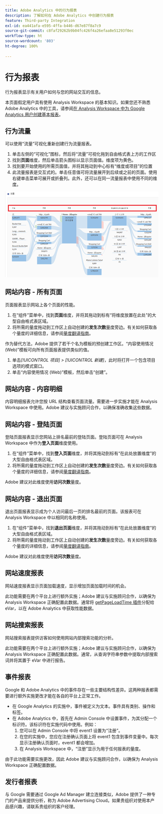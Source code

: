 ```yaml
---
title: Adobe Analytics 中的行为报表
description: 了解如何在 Adobe Analytics 中创建行为报表
feature: Third-party Integration
exl-id: ea441afa-e595-4ffa-b446-d67e87f8a7c9
source-git-commit: c8faf29262b9b04fc426f4a26efaa8e51293f0ec
workflow-type: ht
source-wordcount: '803'
ht-degree: 100%

---
```


# 行为报表

行为报表显示有关用户如何与您的网站交互的信息。

本页面假定用户具有使用 Analysis Workspace 的基本知识。如果您还不熟悉 Adobe Analytics 中的工具，请参阅[在 Analysis Workspace 中为 Google Analytics 用户创建基本报表](create-report.md)。

## 行为流量

可以使用“流量”可视化重新创建行为流量报表。

1. 单击左侧的“可视化”图标，然后将“流量”可视化拖到自由格式表上方的工作区
2. 找到&#x200B;**页面**&#x200B;维度，然后单击箭头图标以显示页面值。维度项为黄色。
3. 找到要开始使用的所需页面值，并将其拖动到中心标有“维度或项目”的位置
4. 此流量报表是交互式的。单击任意值可将流量展开到后续或之前的页面。使用右键单击菜单可展开或折叠列。此外，还可以在同一流量报表中使用不同的维度。

![流量报表](/help/technotes/ga-to-aa/assets/flow.png)

## 网站内容 - 所有页面

页面报表显示网站上各个页面的性能。

1. 在“组件”菜单中，找到&#x200B;**页面**&#x200B;维度，并将其拖动到标有“将维度放置在此处”的大型自由格式表区域。
2. 将所需的量度拖动到工作区上自动创建的&#x200B;**发生次数**&#x200B;量度旁边。有关如何获取各个量度的详细信息，请参阅[量度翻译指南](common-metrics.md)。

作为替代方法，Adobe 提供了若干个名为模板的预创建工作区。“内容使用情况 (Web)”模板可向所有页面报表提供类似的值。

1. 单击&#x200B;*[!UICONTROL 项目] > [!UICONTROL 新建]*，此时将打开一个包含项目选项的模式窗口。
2. 单击“内容使用情况 (Web)”模板，然后单击“创建”。

## 网站内容 - 内容明细

内容明细报表允许您按 URL 结构查看页面流量。需要进一步实施才能在 Analysis Workspace 中使用。Adobe 建议与实施顾问合作，以确保准确收集这些数据。

## 网站内容 - 登陆页面

登陆页面报表显示您网站上排名最前的登陆页面。登陆页面可在 Analysis Workspace 中作为&#x200B;**登入页面**&#x200B;维度使用。

1. 在“组件”菜单中，找到&#x200B;**登入页面**&#x200B;维度，并将其拖动到标有“在此处放置维度”的大型自由格式表区域。
2. 将所需的量度拖动到工作区上自动创建的&#x200B;**发生次数**&#x200B;量度旁边。有关如何获取各个量度的详细信息，请参阅[量度翻译指南](common-metrics.md)。

Adobe 建议对此维度使用&#x200B;**访问次数**&#x200B;量度。

## 网站内容 - 退出页面

退出页面报表显示成为个人访问最后一页的排名最前的页面。该报表可在 Analysis Workspace 中以相同的名称使用。

1. 在“组件”菜单中，找到&#x200B;**退出页面**&#x200B;维度，并将其拖动到标有“在此处放置维度”的大型自由格式表区域。
2. 将所需的量度拖动到工作区上自动创建的&#x200B;**发生次数**&#x200B;量度旁边。有关如何获取各个量度的详细信息，请参阅[量度翻译指南](common-metrics.md)。

Adobe 建议对此维度使用&#x200B;**访问次数**&#x200B;量度。

## 网站速度报表

网站速度报表显示页面加载速度，显示增加页面加载时间的机会。

此功能需要在两个平台上进行额外实施；Adobe 建议与实施顾问合作，以确保为 Analysis Workspace 正确配置此数据。通常将 [getPageLoadTime 插件](/help/implement/vars/plugins/getpageloadtime.md)分配给 eVar，以在 Adobe Analytics 中获取性能数据。

## 网站搜索报表

网站搜索报表提供访客如何使用网站内部搜索功能的分析。

此功能需要在两个平台上进行额外实施；Adobe 建议与实施顾问合作，以确保为 Analysis Workspace 正确配置此数据。通常，从查询字符串参数中提取内部搜索词并将其置于 eVar 中进行报告。

## 事件报表

Google 和 Adobe Analytics 中的事件存在一些主要结构性差异。这两种报表都需要进行额外实施更改才能在各自的平台上正常工作。

* 在 Google Analytics 的实施中，事件被定义为文本。事件具有类别、操作和标签。
* 在 Adobe Analytics 中，首先在 Admin Console 中设置事件，为其分配一个标识符。该标识符在实施代码中使用。例如：
   1. 您可以在 Admin Console 中将 event1 设置为“注册”。
   2. 在您的实施中，您应在注册确认页面上将 event1 包含到事件变量中。每次显示注册确认页面时，event1 都会增加。
   3. 在 Analysis Workspace 中，“注册”显示为用于任何报表的量度。

由于此功能需要实施更改，因此 Adobe 建议与实施顾问合作，以确保为 Analysis Workspace 正确配置数据。

## 发行者报表

与 Google 需要通过 Google Ad Manager 建立连接类似，Adobe 提供了一种专门的产品来提供分析，称为 Adobe Advertising Cloud。如果贵组织对使用本产品感兴趣，请联系贵组织的客户经理。
